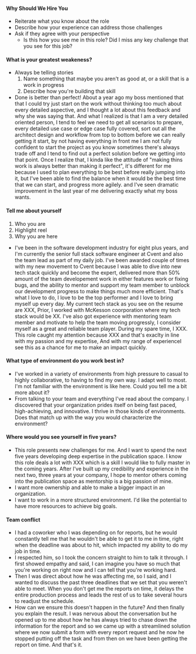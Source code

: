 #### Why Should We Hire You
- Reiterate what you know about the role
- Describe how your experience can address those challenges
- Ask if they agree with your perspective
	- Is this how you see me in this role? Did I miss any key challenge that you see for this job?
#### What is your greatest weakeness?
- Always be telling stories
	1. Name something that maybe you aren't as good at, or a skill that is a work in progress
	2. Describe how you're building that skill
- Done is better than perfect! About a year ago my boss mentioned that that I could try just start on the work without thinking too much about every detailed aspective, and I thought a lot about this feedback and why she was saying that. And what I realized is that I am a very detailed oriented person, I tend to feel we need to get all scenarios to prepare, every detailed use case or edge case fully covered, sort out all the architect design and workflow from top to bottom before we can really getting it start, by not having everything in front me I am not fully confident to start the project as you know sometimes there's always trade off and I tend to find out a perfect solution before we getting into that point. Once I realize that, I kinda like the attitude of "making thins work is always better than making it perfect", it's different for me because I used to plan everything to be best before really jumping into it, but I've been able to find the balance when it would be the best time that we can start, and progress more agilely. and I've seen dramatic improvement in the last year of me delivering exactly what my boss wants.
#### Tell me about yourself
1. Who you are
2. Highlight reel
3. Why you are here
- I've been in the software development industry for eight plus years, and I'm currently the senior full stack software engineer at Cvent and also the team lead as part of my daily job. I've been awarded couple of times with my new movement to Cvent because I was able to dive into new tech stack quickly and become the expert, delivered more than 50% amount of the team developement work in either features work or fixing bugs, and the ability to mentor and support my team member to unblock our development progress to make things much more efficient.  That's what I love to do, I love to be the top performer and I love to bring myself up every day. My current tech stack as you see on the resume are XXX, Prior, I worked with McKesson coorporation where my tech stack would be XX. I've also got experience with mentoring team member and motivate to help the team moving progressly, I consider myself as a great and reliable team player. During my spare time, I XXX. This role caught my attention because XXX and that's exaclty in line with my passion and my expertise, And with my range of experienceI see this as a chance for me to make an impact quickly.
#### What type of environment do you work best in?
- I've worked in a variety of environments from high pressure to casual to highly collaborative, to having to find my own way. I adapt well to most. I'm not familiar with the environment is like here. Could you tell me a bit more about it?
- From talking to your team and everything I've read about the company. I discovered that your organization prides itself on being fast paced, high-achieving, and innovative. I thrive in those kinds of environments. Does that match up with the way you would characterize the environment?
#### Where would you see yourself in five years?
- This role presents new challenges for me. And I want to spend the next five years developing deep expertise in the publication space. I know this role deals a lot with XXX which is a skill I would like to fully master in the coming years. After I've built up my credibility and experience in the next two, three years at your company, I hope to mentor others coming into the publication space as mentorship is a big passion of mine.
- I want more ownership and able to make a bigger impact in an organization.
- I want to work in a more structured environment.  I'd like the potential to have more resources to achieve big goals.
#### Team conflict
- I had a coworker who I was depending on for reports, but he would constantly tell me that he wouldn't be able to get it to me in time, right when the deadline was about to hit, which impacted my ability to do my job in time.
- I respected him, so I took the concern straight to him to talk it through. I first showed empathy and said, I can imagine you have so much that you're working on right now and I can tell that you're working hard. 
- Then I was direct about how he was affecting me, so I said, and I wanted to discuss the past three deadlines that we set that you weren't able to meet. When you don't get me the reports on time, it delays the entire production process and leads the rest of us to take several hours to readjust the schedule.
- How can we ensure this doesn't happen in the future? And then finally you explain the result. I was nervous about the conversation but he opened up to me about how he has always tried to chase down the information for the report and so we came up with a streamlined solution where we now submit a form with every report request and he now he stopped putting off the task and from then on we have been getting the report on time. And that's it.
<!--stackedit_data:
eyJoaXN0b3J5IjpbMjI0MjM3MzQ3LDE2NjE5NDYwMDEsMTY2ND
IwNjMxN119
-->